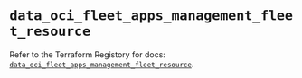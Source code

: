 # `data_oci_fleet_apps_management_fleet_resource`

Refer to the Terraform Registory for docs: [`data_oci_fleet_apps_management_fleet_resource`](https://registry.terraform.io/providers/oracle/oci/6.18.0/docs/data-sources/fleet_apps_management_fleet_resource).
